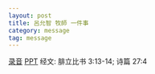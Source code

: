 ```yaml
---
layout: post
title: 呂允智 牧師 一件事
category: message
tag: message
---
```


[录音](https://drive.google.com/open?id=1X2jPZJz_yEyUO85ckIYidmtmoMUlenD-) [PPT](https://drive.google.com/open?id=1-i5n_i1hblU1P3BV91hIjDPk4J54OX-v) 经文: 腓立比书 3:13-14; 诗篇 27:4
